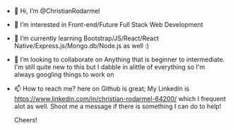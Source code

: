- 👋 Hi, I’m @ChristianRodarmel
- 👀 I’m interested in Front-end/Future Full Stack Web Development
- 🌱 I’m currently learning Bootstrap/JS/React/React Native/Express.js/Mongo.db/Node.js as well :)
- 💞️ I’m looking to collaborate on Anything that is beginner to intermediate. I'm still quite new to this but I dabble in alittle of everything so I'm always googling things to work on
- 📫 How to reach me? here on Github is great; My Linkedin is https://www.linkedin.com/in/christian-rodarmel-64200/ which I frequent alot as well. Shoot me a message if there is something I can do to help!

  Cheers!

<!---
ChristianRodarmel/ChristianRodarmel is a ✨ special ✨ repository because its `README.md` (this file) appears on your GitHub profile.
You can click the Preview link to take a look at your changes.
--->

